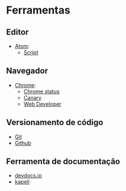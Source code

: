 # Ferramentas

## Editor
- [Atom](https://atom.io/):
  - [Script](https://atom.io/packages/script)

## Navegador
- [Chrome](https://www.google.com/chrome/browser/index.html):
  - [Chrome status](https://www.chromestatus.com/features)
  - [Canary](https://www.google.com/chrome/browser/canary.html)
  - [Web Developer](https://chrome.google.com/webstore/detail/web-developer/bfbameneiokkgbdmiekhjnmfkcnldhhm)

## Versionamento de código
- [Git](https://git-scm.com/)
- [Github](https://github.com/)

## Ferramenta de documentação
- [devdocs.io](http://devdocs.io/javascript)
- [kapeli](https://kapeli.com/mdn_offline)
